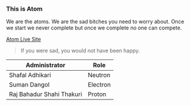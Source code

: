 ### This is Atom

We are the atoms. We are the sad bitches you need to worry about. Once we start we never complete but once we complete no one can compete.

[Atom Live Site](http://sumandangol0286.com.np)

>If you were sad, you would not have been happy.

|Administrator|Role|
|-------------|----|
|Shafal Adhikari|Neutron|
|Suman Dangol|Electron|
|Raj Bahadur Shahi Thakuri|Proton|

